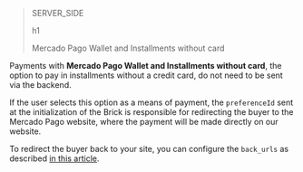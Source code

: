 > SERVER_SIDE
>
> h1
>
> Mercado Pago Wallet and Installments without card

Payments with **Mercado Pago Wallet and Installments without card**, the option to pay in installments without a credit card, do not need to be sent via the backend. 

If the user selects this option as a means of payment, the `preferenceId` sent at the initialization of the Brick is responsible for redirecting the buyer to the Mercado Pago website, where the payment will be made directly on our website. 

To redirect the buyer back to your site, you can configure the `back_urls` as described [in this article](/developers/en/docs/checkout-bricks/payment-brick/additional-customization/preferences#bookmark_redirect_the_buyer_to_your_site).